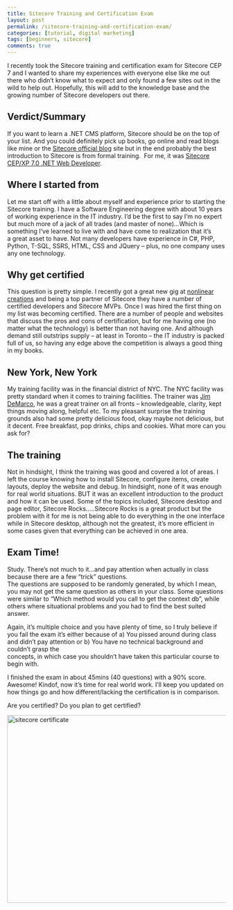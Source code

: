 ```yaml
---
title: Sitecore Training and Certification Exam
layout: post
permalink: /sitecore-training-and-certification-exam/
categories: [tutorial, digital marketing]
tags: [beginners, sitecore]
comments: true
---
```

I recently took the Sitecore training and certification exam for Sitecore CEP 7 and I wanted to share my experiences with everyone else like me out there who didn&#8217;t know what to expect and only found a few sites out in the wild to help out. Hopefully, this will add to the knowledge base and the growing number of Sitecore developers out there.

## Verdict/Summary

If you want to learn a .NET CMS platform, Sitecore should be on the top of your list. And you could definitely pick up books, go online and read blogs like mine or the <a title="Sitecore blog" href="http://www.sitecore.net/Learn/Blogs/Technical-Blogs.aspx" target="_blank">Sitecore official blog</a> site but in the end probably the best introduction to Sitecore is from formal training.  For me, it was <a title="Sitecore Training" href="http://www.sitecore.net/Services-and-Support/Training/Developer-trainings/WND-Sitecore-Website-Development-for-NET-Developers.aspx" target="_blank">Sitecore CEP/XP 7.0 .NET Web Developer</a>.

<!--more-->

## Where I started from

Let me start off with a little about myself and experience prior to starting the Sitecore training. I have a Software Engineering degree with about 10 years of working experience in the IT industry. I&#8217;d be the first to say I&#8217;m no expert but much more of a jack of all trades (and master of none)&#8230;Which is something I&#8217;ve learned to live with and have come to realization that it&#8217;s a great asset to have. Not many developers have experience in C#, PHP, Python, T-SQL, SSRS, HTML, CSS and JQuery &#8211; plus, no one company uses any one technology.

## Why get certified

This question is pretty simple. I recently got a great new gig at <a title="nonlinear creations" href="http://www.nonlinearcreations.com/" target="_blank">nonlinear creations</a> and being a top partner of Sitecore they have a number of certified developers and Sitecore MVPs. Once I was hired the first thing on my list was becoming certified. There are a number of people and websites that discuss the pros and cons of certification, but for me having one (no matter what the technology) is better than not having one. And although demand still outstrips supply &#8211; at least in Toronto &#8211; the IT industry is packed full of us, so having any edge above the competition is always a good thing in my books.

## New York, New York

My training facility was in the financial district of NYC. The NYC facility was pretty standard when it comes to training facilities. The trainer was <a title="Jim DeMarco" href="http://www.linkedin.com/in/jimdemarco3" target="_blank">Jim DeMarco</a>, he was a great trainer on all fronts &#8211; knowledgeable, clarity, kept things moving along, helpful etc. To my pleasant surprise the training grounds also had some pretty delicious food, okay maybe not delicious, but it decent. Free breakfast, pop drinks, chips and cookies. What more can you ask for?

## The training

Not in hindsight, I think the training was good and covered a lot of areas. I left the course knowing how to install Sitecore, configure items, create layouts, deploy the website and debug. In hindsight, none of it was enough for real world situations. BUT it was an excellent introduction to the product and how it can be used. Some of the topics included, Sitecore desktop and page editor, Sitecore Rocks&#8230;..Sitecore Rocks is a great product but the problem with it for me is not being able to do everything in the one interface while in Sitecore desktop, although not the greatest, it&#8217;s more efficient in some cases given that everything can be achieved in one area.

## Exam Time!

Study. There&#8217;s not much to it&#8230;and pay attention when actually in class because there are a few &#8220;trick&#8221; questions.  
The questions are supposed to be randomly generated, by which I mean, you may not get the same question as others in your class. Some questions were similar to &#8220;Which method would you call to get the context db&#8221;, while others where situational problems and you had to find the best suited answer.

Again, it&#8217;s multiple choice and you have plenty of time, so I truly believe if you fail the exam it&#8217;s either because of a) You pissed around during class and didn&#8217;t pay attention or b) You have no technical background and couldn&#8217;t grasp the  
concepts, in which case you shouldn&#8217;t have taken this particular course to begin with.

I finished the exam in about 45mins (40 questions) with a 90% score. Awesome! Kindof, now it&#8217;s time for real world work. I&#8217;ll keep you updated on how things go and how different/lacking the certification is in comparison.

Are you certified? Do you plan to get certified?

<img class="aligncenter wp-image-68 " src="http://jasoncarter.io/wordpress/wp-content/uploads/2014/08/sitecore_certificate-1024x768.png" alt="sitecore certificate" width="577" height="433" />
